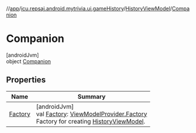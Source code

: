 //[app](../../../../index.md)/[icu.repsaj.android.mytrivia.ui.gameHistory](../../index.md)/[HistoryViewModel](../index.md)/[Companion](index.md)

# Companion

[androidJvm]\
object [Companion](index.md)

## Properties

| Name                   | Summary                                                                                                                                                                                                                            |
|------------------------|------------------------------------------------------------------------------------------------------------------------------------------------------------------------------------------------------------------------------------|
| [Factory](-factory.md) | [androidJvm]<br>val [Factory](-factory.md): [ViewModelProvider.Factory](https://developer.android.com/reference/kotlin/androidx/lifecycle/ViewModelProvider.Factory.html)<br>Factory for creating [HistoryViewModel](../index.md). |

